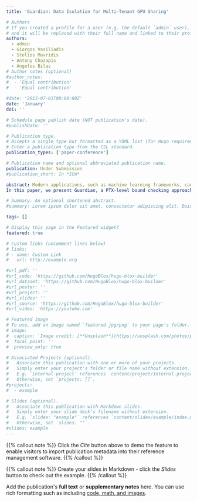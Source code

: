 ```yaml
---
title: 'Guardian: Data Isolation for Multi-Tenant GPU Sharing'

# Authors
# If you created a profile for a user (e.g. the default `admin` user), write the username (folder name) here
# and it will be replaced with their full name and linked to their profile.
authors:
  - admin
  - Giorgos Vasiliadis
  - Stelios Mavridis
  - Antony Chazapis
  - Angelos Bilas
# Author notes (optional)
#author_notes:
#  - 'Equal contribution'
#  - 'Equal contribution'

#date: '2013-07-01T00:00:00Z'
date: 'January'
doi: ''

# Schedule page publish date (NOT publication's date).
#publishDate: ''

# Publication type.
# Accepts a single type but formatted as a YAML list (for Hugo requirements).
# Enter a publication type from the CSL standard.
publication_types: ['paper-conference']

# Publication name and optional abbreviated publication name.
publication: Under Submission
#publication_short: In *ICW*

abstract: Modern applications, such as machine learning frameworks, can only partially utilize beefy GPUs, leading to GPU underutilization in cloud environments. Sharing GPUs across multiple applications from different users can improve resource utilization and consequently cost, energy, and power efficiency. However, GPU sharing creates memory safety concerns because kernels need to share a single GPU address space (common GPU context). Previous GPU memory protection approaches have limited deployability because they require specialized hardware extensions or source code, which is not available in GPU-accelerated libraries heavily used from ML frameworks. 
In this paper, we present Guardian, a PTX-level bound checking approach for GPUs that limits GPU kernels of each application to stay within the memory partition allocated to them. Guardian relies on three mechanisms: (1) It divides the common GPU address space into separate partitions for different applications. (2) It intercepts and checks data transfers, fencing erroneous operations. (3) It instruments all GPU kernels at the PTX level –available in closed GPU libraries– fencing all kernel memory accesses outside application memory bounds. We implement Guardian as an external, dynamically linked library that can be pre-loaded at application startup time. Guardian’s approach is transparent to applications and can support real-life, complex frameworks, such as Caffe and PyTorch, that issue billions of GPU kernels. Our evaluation show that the overhead of Guardian for such frameworks is between 4% and 12% (on average 9%), compared to native. 

# Summary. An optional shortened abstract.
#summary: Lorem ipsum dolor sit amet, consectetur adipiscing elit. Duis posuere tellus ac convallis placerat. Proin tincidunt magna sed ex sollicitudin condimentum.

tags: []

# Display this page in the Featured widget?
featured: true

# Custom links (uncomment lines below)
# links:
# - name: Custom Link
#   url: http://example.org

#url_pdf: ''
#url_code: 'https://github.com/HugoBlox/hugo-blox-builder'
#url_dataset: 'https://github.com/HugoBlox/hugo-blox-builder'
#url_poster: ''
#url_project: ''
#url_slides: ''
#url_source: 'https://github.com/HugoBlox/hugo-blox-builder'
#url_video: 'https://youtube.com'

# Featured image
# To use, add an image named `featured.jpg/png` to your page's folder.
# image:
#  caption: 'Image credit: [**Unsplash**](https://unsplash.com/photos/pLCdAaMFLTE)'
#  focal_point: ''
#  preview_only: true

# Associated Projects (optional).
#   Associate this publication with one or more of your projects.
#   Simply enter your project's folder or file name without extension.
#   E.g. `internal-project` references `content/project/internal-project/index.md`.
#   Otherwise, set `projects: []`.
#projects:
#  - example

# Slides (optional).
#   Associate this publication with Markdown slides.
#   Simply enter your slide deck's filename without extension.
#   E.g. `slides: "example"` references `content/slides/example/index.md`.
#   Otherwise, set `slides: ""`.
#slides: example
---
```


{{% callout note %}}
Click the _Cite_ button above to demo the feature to enable visitors to import publication metadata into their reference management software.
{{% /callout %}}

{{% callout note %}}
Create your slides in Markdown - click the _Slides_ button to check out the example.
{{% /callout %}}

Add the publication's **full text** or **supplementary notes** here. You can use rich formatting such as including [code, math, and images](https://docs.hugoblox.com/content/writing-markdown-latex/).

